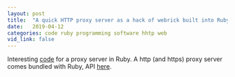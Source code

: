 ```yaml
---
layout: post
title:  "A quick HTTP proxy server as a hack of webrick built into Ruby"
date:   2019-04-12
categories: code ruby programming software hhtp web 
vid_link: false
---
```


Interesting [code] for a proxy server in Ruby.  A http (and https) proxy server comes bundled with Ruby, API [here].

[code]: //gist.github.com/torsten/74107
[here]: //ruby-doc.org/stdlib-2.5.0/libdoc/webrick/rdoc/WEBrick/HTTPProxyServer.html